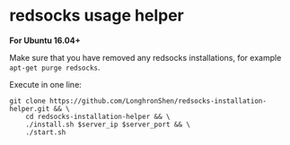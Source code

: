 # redsocks usage helper

__For Ubuntu 16.04+__

Make sure that you have removed any redsocks installations, for example `apt-get purge redsocks`.

Execute in one line:

```shell
git clone https://github.com/LonghronShen/redsocks-installation-helper.git && \
    cd redsocks-installation-helper && \
    ./install.sh $server_ip $server_port && \
    ./start.sh
```
